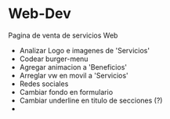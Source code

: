 # Web-Dev
Pagina de venta de servicios Web


- Analizar Logo e imagenes de 'Servicios'
- Codear burger-menu
- Agregar animacion a 'Beneficios'
- Arreglar vw en movil a 'Servicios'
- Redes sociales
- Cambiar fondo en formulario
- Cambiar underline en titulo de secciones (?)
- 
